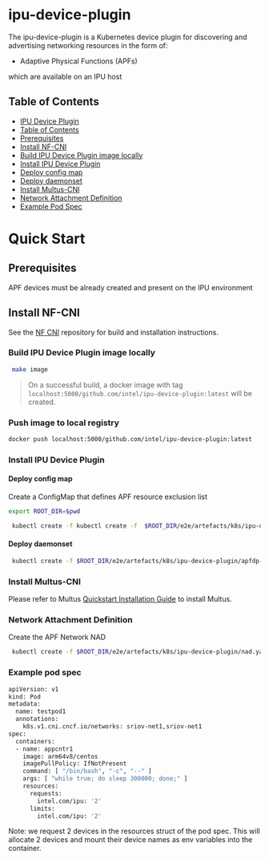 # ipu-device-plugin

The ipu-device-plugin is a Kubernetes device plugin for discovering and advertising networking resources in the form of:
- Adaptive Physical Functions (APFs)

which are available on an IPU host

## Table of Contents

- [IPU Device Plugin](#ipu-device-plugin)
- [Table of Contents](#table-of-contents)
- [Prerequisites](#prerequisites)
- [Install NF-CNI](#install-nf-cni)
- [Build IPU Device Plugin image locally](#build-ipu-device-plugin-image-locally)
- [Install IPU Device Plugin](#install-ipu-device-plugin)
- [Deploy config map](#deploy-config-map)
- [Deploy daemonset](#deploy-daemonset)
- [Install Multus-CNI](#install-multus-cni)
- [Network Attachment Definition](#network-attachment-definition)
- [Example Pod Spec](#example-pod-spec)
# Quick Start

## Prerequisites

APF devices must be already created and present on the IPU environment

## Install NF-CNI

See the [NF CNI](https://github.com/intel/ipu-opi-plugins/ipu-nf-cni) repository for build and installation instructions.

### Build IPU Device Plugin image locally
```sh
 make image
```
> On a successful build, a docker image with tag `localhost:5000/github.com/intel/ipu-device-plugin:latest` will be created.

### Push image to local registry
```sh
docker push localhost:5000/github.com/intel/ipu-device-plugin:latest
```

### Install IPU Device Plugin

#### Deploy config map

Create a ConfigMap that defines APF resource exclusion list
```sh
export ROOT_DIR=$pwd

 kubectl create -f kubectl create -f  $ROOT_DIR/e2e/artefacts/k8s/ipu-device-plugin/configMap.yaml
```

#### Deploy daemonset
```sh
 kubectl create -f $ROOT_DIR/e2e/artefacts/k8s/ipu-device-plugin/apfdp-daemonset.yaml
```

### Install Multus-CNI
Please refer to Multus [Quickstart Installation Guide](https://github.com/k8snetworkplumbingwg/multus-cni#quickstart-installation-guide) to install Multus.

### Network Attachment Definition
Create the APF Network NAD
```sh
 kubectl create -f $ROOT_DIR/e2e/artefacts/k8s/ipu-device-plugin/nad.yaml
```

### Example pod spec
```sh
apiVersion: v1
kind: Pod
metadata:
  name: testpod1
  annotations:
    k8s.v1.cni.cncf.io/networks: sriov-net1,sriov-net1
spec:
  containers:
  - name: appcntr1 
    image: arm64v8/centos
    imagePullPolicy: IfNotPresent
    command: [ "/bin/bash", "-c", "--" ]
    args: [ "while true; do sleep 300000; done;" ]
    resources:
      requests:
        intel.com/ipu: '2'
      limits:
        intel.com/ipu: '2'
```
Note: we request 2 devices in the resources struct of the pod spec. This will allocate 2 devices and mount their device names as env variables into the container.
